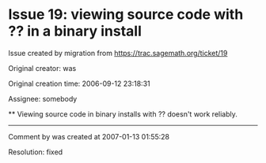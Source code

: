 # Issue 19: viewing source code with ?? in a binary install

Issue created by migration from https://trac.sagemath.org/ticket/19

Original creator: was

Original creation time: 2006-09-12 23:18:31

Assignee: somebody

** Viewing source code in binary installs with ?? doesn't work reliably. 



---

Comment by was created at 2007-01-13 01:55:28

Resolution: fixed
